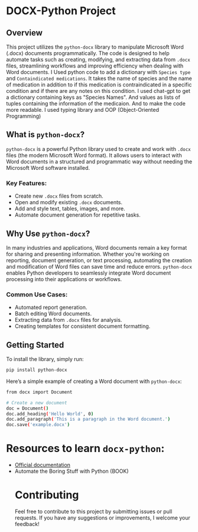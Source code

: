 # DOCX-Python Project

## Overview

This project utilizes the `python-docx` library to manipulate Microsoft Word (.docx) documents programmatically. The code is designed to help automate tasks such as creating, modifying, and extracting data from `.docx` files, streamlining workflows and improving efficiency when dealing with Word documents.
I Used python code to add a dictionary with `Species type` and `Containdicated medications`. It takes the name of species and the name of medication in addition to if this medication is contraindicated in a specific condition and if there are any notes on this condition.
I used chat-gpt to get a dictionary containing keys as "Species Names". And values as lists of tuples containing the information of the medicaion.
And to make the code more readable. I used typing library and OOP (Object-Oriented Programming)

## What is `python-docx`?

`python-docx` is a powerful Python library used to create and work with `.docx` files (the modern Microsoft Word format). It allows users to interact with Word documents in a structured and programmatic way without needing the Microsoft Word software installed.

### Key Features:
- Create new `.docx` files from scratch.
- Open and modify existing `.docx` documents.
- Add and style text, tables, images, and more.
- Automate document generation for repetitive tasks.

## Why Use `python-docx`?

In many industries and applications, Word documents remain a key format for sharing and presenting information. Whether you're working on reporting, document generation, or text processing, automating the creation and modification of Word files can save time and reduce errors. `python-docx` enables Python developers to seamlessly integrate Word document processing into their applications or workflows.

### Common Use Cases:
- Automated report generation.
- Batch editing Word documents.
- Extracting data from `.docx` files for analysis.
- Creating templates for consistent document formatting.

## Getting Started

To install the library, simply run:
```bash
pip install python-docx
```
Here’s a simple example of creating a Word document with `python-docx`:
```bash
from docx import Document

# Create a new document
doc = Document()
doc.add_heading('Hello World', 0)
doc.add_paragraph('This is a paragraph in the Word document.')
doc.save('example.docx')
```
# Resources to learn `docx-python`: 
- [Official documentation](https://python-docx.readthedocs.io/en/latest/)
- Automate the Boring Stuff with Python (BOOK)
  # Contributing
  Feel free to contribute to this project by submitting issues or pull requests. If you have any suggestions or improvements, I welcome your feedback!

